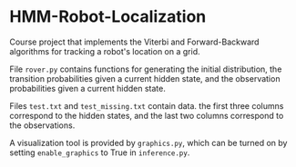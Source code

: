 # HMM-Robot-Localization
Course project that implements the Viterbi and Forward-Backward algorithms for tracking a robot's location on a grid. 

File ```rover.py``` contains functions for generating the initial distribution, the transition probabilities given a current hidden state, and the
observation probabilities given a current hidden state.

Files ```test.txt``` and ```test_missing.txt``` contain data. the first three columns correspond to the hidden states, and the last two columns correspond to the observations.

A visualization tool is provided by ```graphics.py```, which can be turned on by setting ```enable_graphics``` to True in ```inference.py```.

